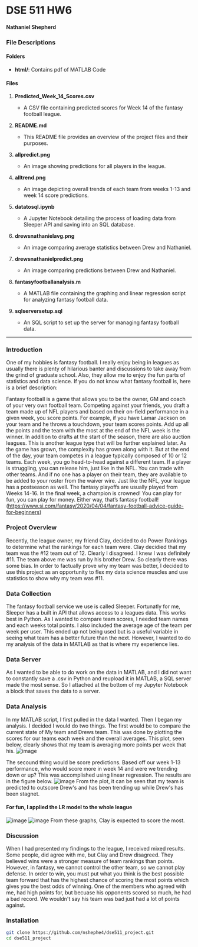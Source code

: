 # DSE 511 HW6
#### Nathaniel Shepherd

### File Descriptions

#### **Folders**
- **html/**: Contains pdf of MATLAB Code

#### **Files**
1. **Predicted_Week_14_Scores.csv**  
   - A CSV file containing predicted scores for Week 14 of the fantasy football league.

2. **README.md**  
   - This README file provides an overview of the project files and their purposes.

3. **allpredict.png**  
   - An image showing predictions for all players in the league.

4. **alltrend.png**  
   - An image depicting overall trends of each team from weeks 1-13 and week 14 score predictions. 

5. **datatosql.ipynb**  
   - A Jupyter Notebook detailing the process of loading data from Sleeper API and saving into an SQL database.

6. **drewsnathanielavg.png**  
   - An image comparing average statistics between Drew and Nathaniel.

7. **drewsnathanielpredict.png**  
   - An image comparing predictions between Drew and Nathaniel.

8. **fantasyfootballanalysis.m**  
   - A MATLAB file containing the graphing and linear regression script for analyzing fantasy football data.

9. **sqlserversetup.sql**  
   - An SQL script to set up the server for managing fantasy football data.

---

### Introduction
One of my hobbies is fantasy football. I really enjoy being in leagues as usually there is plenty of hilarious banter and discussions to take away from the grind of graduate school. Also, they allow me to enjoy the fun parts of statistics and data science. If you do not know what fantasy football is, here is a brief description:

Fantasy football is a game that allows you to be the owner, GM and coach of your very own football team. Competing against your friends, you draft a team made up of NFL players and based on their on-field performance in a given week, you score points. For example, if you have Lamar Jackson on your team and he throws a touchdown, your team scores points. Add up all the points and the team with the most at the end of the NFL week is the winner. In addition to drafts at the start of the season, there are also auction leagues. This is another league type that will be further explained later. As the game has grown, the complexity has grown along with it. But at the end of the day, your team competes in a league typically composed of 10 or 12 teams. Each week, you go head-to-head against a different team. If a player is struggling, you can release him, just like in the NFL. You can trade with other teams. And if no one has a player on their team, they are available to be added to your roster from the waiver wire. Just like the NFL, your league has a postseason as well. The fantasy playoffs are usually played from Weeks 14-16. In the final week, a champion is crowned! You can play for fun, you can play for money. Either way, that’s fantasy football! (https://www.si.com/fantasy/2020/04/04/fantasy-football-advice-guide-for-beginners)


### Project Overview
Recently, the league owner, my friend Clay, decided to do Power Rankings to determine what the rankings for each team were. Clay decidied that my team was the #12 team out of 12. Clearly I disagreed. I knew I was definitely #11. The team above me was run by his brother Drew. So clearly there was some bias. In order to factually prove why my team was better, I decided to use this project as an opportunity to flex my data science muscles and use statistics to show why my team was #11. 


### Data Collection
The fantasy football service we use is called Sleeper. Fortunatly for me, Sleeper has a built in API that allows access to a leagues data. This works best in Python. As I wanted to compare team scores, I needed team names and each weeks total points. I also included the average age of the team per week per user. This ended up not being used but is a useful variable in seeing what team has a better future than the next. However, I wanted to do my analysis of the data in MATLAB as that is where my experience lies. 

### Data Server
As I wanted to be able to do work on the data in MATLAB, and I did not want to constantly save a .csv in Python and reupload it in MATLAB, a SQL server made the most sense. So I attached at the bottom of my Jupyter Notebook a block that saves the data to a server. 
### Data Analysis
In my MATLAB script, I first pulled in the data I wanted. Then I began my analysis. I decided I would do two things. The first would be to compare the current state of My team and Drews team. This was done by plotting the scores for our teams each week and the overall averages. This plot, seen below, clearly shows that my team is averaging more points per week that his. 
![image](drewvsnathanielavg.png)

The secound thing would be score predictions. Based off our week 1-13 performance, who would score more in week 14 and were we trending down or up? This was accomplished using linear regression. The results are in the figure below. 
![image](drewvsnathanielpredict.png)
From the plot, it can be seen that my team is predicted to outscore Drew's and has been trending up while Drew's has been stagnet. 

#### For fun, I applied the LR model to the whole league
![image](allpredict.png)
![image](alltrend.png)
From these graphs, Clay is expected to score the most. 

### Discussion
When I had presented my findings to the league, I received mixed results. Some people, did agree with me, but Clay and Drew disagreed. They believed wins were a stronger measure of team rankings than points. However, in fantasy, we cannot control the other team, so we cannot play defense. In order to win, you must put what you think is the best possible team forward that has the highest chance of scoring the most points which gives you the best odds of winning. One of the members who agreed with me, had high points for, but becuase his opponents scored so much, he had a bad record. We wouldn't say his team was bad just had a lot of points against. 
### Installation
```bash
git clone https://github.com/nshephe4/dse511_project.git
cd dse511_project

```